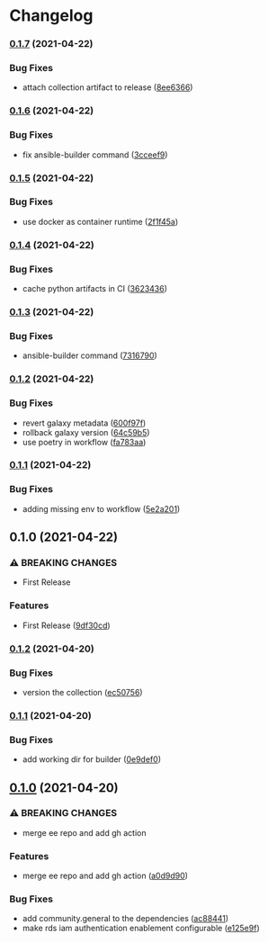 # Changelog

### [0.1.7](https://www.github.com/kameshsampath/kameshsampath.demos/compare/v0.1.6...v0.1.7) (2021-04-22)


### Bug Fixes

* attach collection artifact to release ([8ee6366](https://www.github.com/kameshsampath/kameshsampath.demos/commit/8ee6366c871e8bc0be8e6ded649be948130e2638))

### [0.1.6](https://www.github.com/kameshsampath/kameshsampath.demos/compare/v0.1.5...v0.1.6) (2021-04-22)


### Bug Fixes

* fix ansible-builder command ([3cceef9](https://www.github.com/kameshsampath/kameshsampath.demos/commit/3cceef953da54f6c7f44e4330710b8dcbc4d5e07))

### [0.1.5](https://www.github.com/kameshsampath/kameshsampath.demos/compare/v0.1.4...v0.1.5) (2021-04-22)


### Bug Fixes

* use docker as container runtime ([2f1f45a](https://www.github.com/kameshsampath/kameshsampath.demos/commit/2f1f45a611e430d6a72c8968cade3fba1e5f9b4c))

### [0.1.4](https://www.github.com/kameshsampath/kameshsampath.demos/compare/v0.1.3...v0.1.4) (2021-04-22)


### Bug Fixes

* cache python artifacts in CI ([3623436](https://www.github.com/kameshsampath/kameshsampath.demos/commit/3623436b416dfbd6a1de2f4e0998eb3ca864666c))

### [0.1.3](https://www.github.com/kameshsampath/kameshsampath.demos/compare/v0.1.2...v0.1.3) (2021-04-22)


### Bug Fixes

* ansible-builder command ([7316790](https://www.github.com/kameshsampath/kameshsampath.demos/commit/7316790351a34f938b8a641edc0152a35853cebd))

### [0.1.2](https://www.github.com/kameshsampath/kameshsampath.demos/compare/v0.1.1...v0.1.2) (2021-04-22)


### Bug Fixes

* revert galaxy metadata ([600f97f](https://www.github.com/kameshsampath/kameshsampath.demos/commit/600f97fc59dee0bdc6f09d5c389bbfe86558774a))
* rollback galaxy version ([64c59b5](https://www.github.com/kameshsampath/kameshsampath.demos/commit/64c59b52b23a646443ee5da7dfdce1d493d74137))
* use poetry in workflow ([fa783aa](https://www.github.com/kameshsampath/kameshsampath.demos/commit/fa783aa0e3c216a59027f0153c57527d97ecf35c))

### [0.1.1](https://www.github.com/kameshsampath/kameshsampath.demos/compare/v0.1.0...v0.1.1) (2021-04-22)


### Bug Fixes

* adding missing env to workflow ([5e2a201](https://www.github.com/kameshsampath/kameshsampath.demos/commit/5e2a2015835f52b7475602a9c9214b5524c4588d))

## 0.1.0 (2021-04-22)


### ⚠ BREAKING CHANGES

* First Release

### Features

* First Release ([9df30cd](https://www.github.com/kameshsampath/kameshsampath.demos/commit/9df30cdf85ace873ea900c14eb5ff19c5fcc5a1b))

### [0.1.2](https://www.github.com/kameshsampath/kameshsampath.demos/compare/v0.1.1...v0.1.2) (2021-04-20)


### Bug Fixes

* version the collection ([ec50756](https://www.github.com/kameshsampath/kameshsampath.demos/commit/ec507561f74c49d21631896c497e10964859f319))

### [0.1.1](https://www.github.com/kameshsampath/kameshsampath.demos/compare/v0.1.0...v0.1.1) (2021-04-20)


### Bug Fixes

* add working dir for builder ([0e9def0](https://www.github.com/kameshsampath/kameshsampath.demos/commit/0e9def0dc6243b37dbf44dc74d9f9e8eac8aa4cb))

## [0.1.0](https://www.github.com/kameshsampath/kameshsampath.demos/compare/v0.0.9...v0.1.0) (2021-04-20)


### ⚠ BREAKING CHANGES

* merge ee repo and add gh action

### Features

* merge ee repo and add gh action ([a0d9d90](https://www.github.com/kameshsampath/kameshsampath.demos/commit/a0d9d90e964f930876c0d6133dc4f208ad153890))


### Bug Fixes

* add community.general to the dependencies ([ac88441](https://www.github.com/kameshsampath/kameshsampath.demos/commit/ac884419483ee5f4848abffe6a5bb07aac53e489))
* make rds iam authentication enablement configurable ([e125e9f](https://www.github.com/kameshsampath/kameshsampath.demos/commit/e125e9fd5a670816d21d0dce2c4d6444811550b3))
